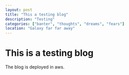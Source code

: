 ```yaml
---
layout: post
title: "This a testing blog"
description: "Testing"
categories: ["banter", "thoughts", "dreams", "fears"]
location: "Galaxy far far away"
---
```

# This is a testing blog

The blog is deployed in aws.
